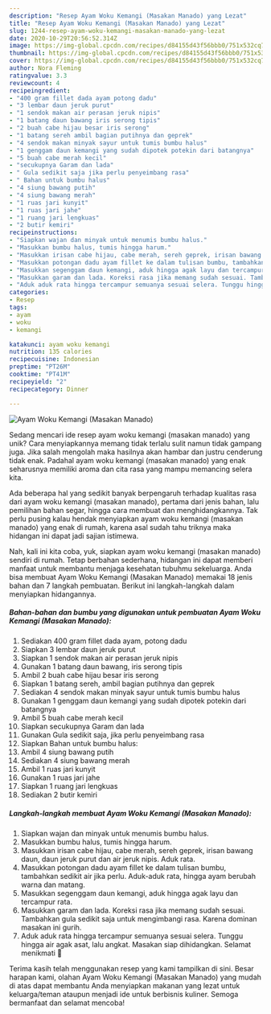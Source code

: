 ```yaml
---
description: "Resep Ayam Woku Kemangi (Masakan Manado) yang Lezat"
title: "Resep Ayam Woku Kemangi (Masakan Manado) yang Lezat"
slug: 1244-resep-ayam-woku-kemangi-masakan-manado-yang-lezat
date: 2020-10-29T20:56:52.314Z
image: https://img-global.cpcdn.com/recipes/d84155d43f56bbb0/751x532cq70/ayam-woku-kemangi-masakan-manado-foto-resep-utama.jpg
thumbnail: https://img-global.cpcdn.com/recipes/d84155d43f56bbb0/751x532cq70/ayam-woku-kemangi-masakan-manado-foto-resep-utama.jpg
cover: https://img-global.cpcdn.com/recipes/d84155d43f56bbb0/751x532cq70/ayam-woku-kemangi-masakan-manado-foto-resep-utama.jpg
author: Nora Fleming
ratingvalue: 3.3
reviewcount: 4
recipeingredient:
- "400 gram fillet dada ayam potong dadu"
- "3 lembar daun jeruk purut"
- "1 sendok makan air perasan jeruk nipis"
- "1 batang daun bawang iris serong tipis"
- "2 buah cabe hijau besar iris serong"
- "1 batang sereh ambil bagian putihnya dan geprek"
- "4 sendok makan minyak sayur untuk tumis bumbu halus"
- "1 genggam daun kemangi yang sudah dipotek potekin dari batangnya"
- "5 buah cabe merah kecil"
- "secukupnya Garam dan lada"
- " Gula sedikit saja jika perlu penyeimbang rasa"
- " Bahan untuk bumbu halus"
- "4 siung bawang putih"
- "4 siung bawang merah"
- "1 ruas jari kunyit"
- "1 ruas jari jahe"
- "1 ruang jari lengkuas"
- "2 butir kemiri"
recipeinstructions:
- "Siapkan wajan dan minyak untuk menumis bumbu halus."
- "Masukkan bumbu halus, tumis hingga harum."
- "Masukkan irisan cabe hijau, cabe merah, sereh geprek, irisan bawang daun, daun jeruk purut dan air jeruk nipis. Aduk rata."
- "Masukkan potongan dadu ayam fillet ke dalam tulisan bumbu, tambahkan sedikit air jika perlu. Aduk-aduk rata, hingga ayam berubah warna dan matang."
- "Masukkan segenggam daun kemangi, aduk hingga agak layu dan tercampur rata."
- "Masukkan garam dan lada. Koreksi rasa jika memang sudah sesuai. Tambahkan gula sedikit saja untuk mengimbangi rasa. Karena dominan masakan ini gurih."
- "Aduk aduk rata hingga tercampur semuanya sesuai selera. Tunggu hingga air agak asat, lalu angkat. Masakan siap dihidangkan. Selamat menikmati 🥰"
categories:
- Resep
tags:
- ayam
- woku
- kemangi

katakunci: ayam woku kemangi 
nutrition: 135 calories
recipecuisine: Indonesian
preptime: "PT26M"
cooktime: "PT41M"
recipeyield: "2"
recipecategory: Dinner

---
```



![Ayam Woku Kemangi (Masakan Manado)](https://img-global.cpcdn.com/recipes/d84155d43f56bbb0/751x532cq70/ayam-woku-kemangi-masakan-manado-foto-resep-utama.jpg)

Sedang mencari ide resep ayam woku kemangi (masakan manado) yang unik? Cara menyiapkannya memang tidak terlalu sulit namun tidak gampang juga. Jika salah mengolah maka hasilnya akan hambar dan justru cenderung tidak enak. Padahal ayam woku kemangi (masakan manado) yang enak seharusnya memiliki aroma dan cita rasa yang mampu memancing selera kita.

Ada beberapa hal yang sedikit banyak berpengaruh terhadap kualitas rasa dari ayam woku kemangi (masakan manado), pertama dari jenis bahan, lalu pemilihan bahan segar, hingga cara membuat dan menghidangkannya. Tak perlu pusing kalau hendak menyiapkan ayam woku kemangi (masakan manado) yang enak di rumah, karena asal sudah tahu triknya maka hidangan ini dapat jadi sajian istimewa.




Nah, kali ini kita coba, yuk, siapkan ayam woku kemangi (masakan manado) sendiri di rumah. Tetap berbahan sederhana, hidangan ini dapat memberi manfaat untuk membantu menjaga kesehatan tubuhmu sekeluarga. Anda bisa membuat Ayam Woku Kemangi (Masakan Manado) memakai 18 jenis bahan dan 7 langkah pembuatan. Berikut ini langkah-langkah dalam menyiapkan hidangannya.

<!--inarticleads1-->

##### Bahan-bahan dan bumbu yang digunakan untuk pembuatan Ayam Woku Kemangi (Masakan Manado):

1. Sediakan 400 gram fillet dada ayam, potong dadu
1. Siapkan 3 lembar daun jeruk purut
1. Siapkan 1 sendok makan air perasan jeruk nipis
1. Gunakan 1 batang daun bawang, iris serong tipis
1. Ambil 2 buah cabe hijau besar iris serong
1. Siapkan 1 batang sereh, ambil bagian putihnya dan geprek
1. Sediakan 4 sendok makan minyak sayur untuk tumis bumbu halus
1. Gunakan 1 genggam daun kemangi yang sudah dipotek potekin dari batangnya
1. Ambil 5 buah cabe merah kecil
1. Siapkan secukupnya Garam dan lada
1. Gunakan  Gula sedikit saja, jika perlu penyeimbang rasa
1. Siapkan  Bahan untuk bumbu halus:
1. Ambil 4 siung bawang putih
1. Sediakan 4 siung bawang merah
1. Ambil 1 ruas jari kunyit
1. Gunakan 1 ruas jari jahe
1. Siapkan 1 ruang jari lengkuas
1. Sediakan 2 butir kemiri




<!--inarticleads2-->

##### Langkah-langkah membuat Ayam Woku Kemangi (Masakan Manado):

1. Siapkan wajan dan minyak untuk menumis bumbu halus.
1. Masukkan bumbu halus, tumis hingga harum.
1. Masukkan irisan cabe hijau, cabe merah, sereh geprek, irisan bawang daun, daun jeruk purut dan air jeruk nipis. Aduk rata.
1. Masukkan potongan dadu ayam fillet ke dalam tulisan bumbu, tambahkan sedikit air jika perlu. Aduk-aduk rata, hingga ayam berubah warna dan matang.
1. Masukkan segenggam daun kemangi, aduk hingga agak layu dan tercampur rata.
1. Masukkan garam dan lada. Koreksi rasa jika memang sudah sesuai. Tambahkan gula sedikit saja untuk mengimbangi rasa. Karena dominan masakan ini gurih.
1. Aduk aduk rata hingga tercampur semuanya sesuai selera. Tunggu hingga air agak asat, lalu angkat. Masakan siap dihidangkan. Selamat menikmati 🥰




Terima kasih telah menggunakan resep yang kami tampilkan di sini. Besar harapan kami, olahan Ayam Woku Kemangi (Masakan Manado) yang mudah di atas dapat membantu Anda menyiapkan makanan yang lezat untuk keluarga/teman ataupun menjadi ide untuk berbisnis kuliner. Semoga bermanfaat dan selamat mencoba!
